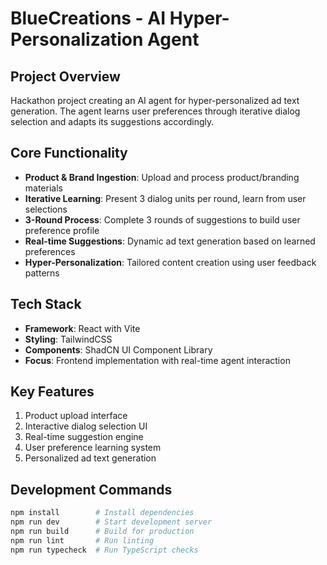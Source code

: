 # BlueCreations - AI Hyper-Personalization Agent

## Project Overview
Hackathon project creating an AI agent for hyper-personalized ad text generation. The agent learns user preferences through iterative dialog selection and adapts its suggestions accordingly.

## Core Functionality
- **Product & Brand Ingestion**: Upload and process product/branding materials
- **Iterative Learning**: Present 3 dialog units per round, learn from user selections
- **3-Round Process**: Complete 3 rounds of suggestions to build user preference profile
- **Real-time Suggestions**: Dynamic ad text generation based on learned preferences
- **Hyper-Personalization**: Tailored content creation using user feedback patterns

## Tech Stack
- **Framework**: React with Vite
- **Styling**: TailwindCSS
- **Components**: ShadCN UI Component Library
- **Focus**: Frontend implementation with real-time agent interaction

## Key Features
1. Product upload interface
2. Interactive dialog selection UI
3. Real-time suggestion engine
4. User preference learning system
5. Personalized ad text generation

## Development Commands
```bash
npm install        # Install dependencies
npm run dev        # Start development server
npm run build      # Build for production
npm run lint       # Run linting
npm run typecheck  # Run TypeScript checks
```